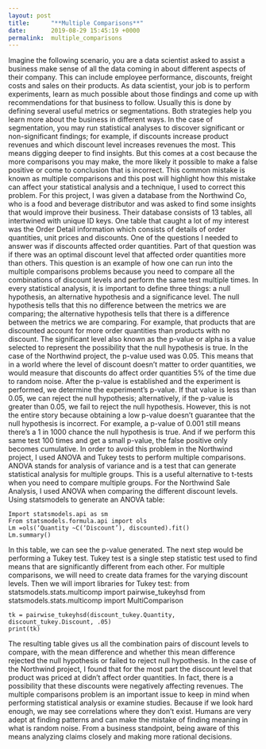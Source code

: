 ```yaml
---
layout: post
title:      "**Multiple Comparisons**"
date:       2019-08-29 15:45:19 +0000
permalink:  multiple_comparisons
---
```


Imagine the following scenario, you are a data scientist asked to assist a business make sense of all the data coming in about different aspects of their company. This can include employee performance, discounts, freight costs and sales on their products. As data scientist, your job is to perform experiments, learn as much possible about those findings and come up with recommendations for that business to follow. Usually this is done by defining several useful metrics or segmentations. Both strategies help you learn more about the business in different ways. In the case of segmentation, you may run statistical analyses to discover significant or non-significant findings; for example, if discounts increase product revenues and which discount level increases revenues the most. This means digging deeper to find insights. But this comes at a cost because the more comparisons you may make, the more likely it possible to make a false positive or come to conclusion that is incorrect.  This common mistake is known as multiple comparisons and this post will highlight how this mistake can affect your statistical analysis and a technique, I used to correct this problem. 
For this project, I was given a database from the Northwind Co, who is a food and beverage distributor and was asked to find some insights that would improve their business. Their database consists of 13 tables, all intertwined with unique ID keys. One table that caught a lot of my interest was the Order Detail information which consists of details of order quantities, unit prices and discounts. One of the questions I needed to answer was if discounts affected order quantities. Part of that question was if there was an optimal discount level that affected order quantities more than others. This question is an example of how one can run into the multiple comparisons problems because you need to compare all the combinations of discount levels and perform the same test multiple times. 
In every statistical analysis, it is important to define three things: a null hypothesis, an alternative hypothesis and a significance level. The null hypothesis tells that this no difference between the metrics we are comparing; the alternative hypothesis tells that there is a difference between the metrics we are comparing. For example, that products that are discounted account for more order quantities than products with no discount. The significant level also known as the p-value or alpha is a value selected to represent the possibility that the null hypothesis is true. In the case of the Northwind project, the p-value used was 0.05. This means that in a world where the level of discount doesn’t matter to order quantities, we would measure that discounts do affect order quantities 5% of the time due to random noise.  After the p-value is established and the experiment is performed, we determine the experiment’s p-value. If that value is less than 0.05, we can reject the null hypothesis; alternatively, if the p-value is greater than 0.05, we fail to reject the null hypothesis. However, this is not the entire story because obtaining a low p-value doesn’t guarantee that the null hypothesis is incorrect. For example, a p-value of 0.001 still means there’s a 1 in 1000 chance the null hypothesis is true. And if we perform this same test 100 times and get a small p-value, the false positive only becomes cumulative. 
In order to avoid this problem in the Northwind project, I used ANOVA and Tukey tests to perform multiple comparisons. ANOVA stands for analysis of variance and is a test that can generate statistical analysis for multiple groups. This is a useful alternative to t-tests when you need to compare multiple groups. For the Northwind Sale Analysis, I used ANOVA when comparing the different discount levels. Using statsmodels to generate an ANOVA table:
```
Import statsmodels.api as sm
From statsmodels.formula.api import ols
Lm =ols(‘Quantity ~C(‘Discount’), discounted).fit()
Lm.summary()
```
In this table, we can see the p-value generated. The next step would be performing a Tukey test. Tukey test is a single step statistic test used to find means that are significantly different from each other. For multiple comparisons, we will need to create data frames for the varying discount levels. Then we will import libraries for Tukey test:
from statsmodels.stats.multicomp import pairwise_tukeyhsd
from statsmodels.stats.multicomp import MultiComparison
```
tk = pairwise_tukeyhsd(discount_tukey.Quantity, discount_tukey.Discount, .05)
print(tk)
```
The resulting table gives us all the combination pairs of discount levels to compare, with the mean difference and whether this mean difference rejected the null hypothesis or failed to reject null hypothesis. In the case of the Northwind project, I found that for the most part the discount level that product was priced at didn’t affect order quantities. In fact, there is a possibility that these discounts were negatively affecting revenues. 
The multiple comparisons problem is an important issue to keep in mind when performing statistical analysis or examine studies. Because if we look hard enough, we may see correlations where they don’t exist. Humans are very adept at finding patterns and can make the mistake of finding meaning in what is random noise. From a business standpoint, being aware of this means analyzing claims closely and making more rational decisions. 



